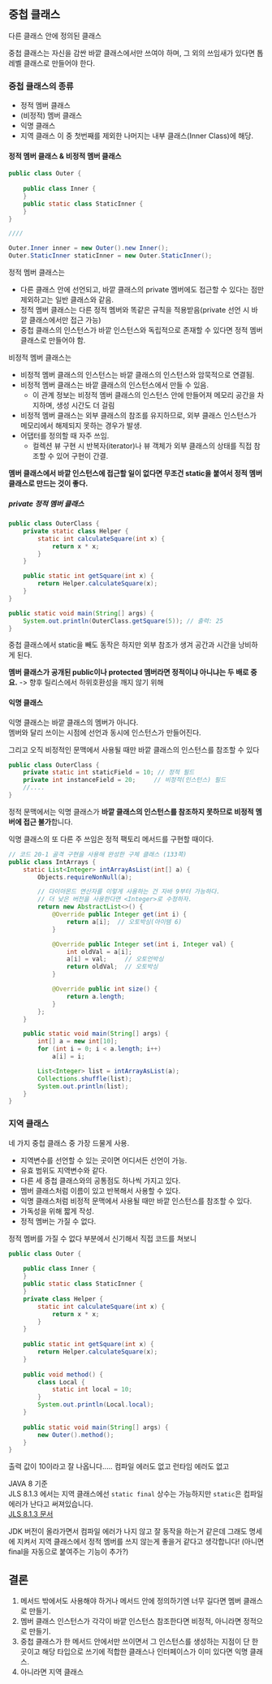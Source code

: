 ## 중첩 클래스
다른 클래스 안에 정의된 클래스

중첩 클래스는 자신을 감싼 바깥 클래스에서만 쓰여야 하며, 그 외의 쓰임새가 있다면 톱레벨 클래스로 만들어야 한다.

### 중첩 클래스의 종류
- 정적 멤버 클래스
- (비정적) 멤버 클래스
- 익명 클래스
- 지역 클래스
이 중 첫번째를 제외한 나머지는 내부 클래스(Inner Class)에 해당.

#### 정적 멤버 클래스 & 비정적 멤버 클래스
```java
public class Outer {  
  
    public class Inner {  
    }  
    public static class StaticInner {  
    }
}

////

Outer.Inner inner = new Outer().new Inner();  
Outer.StaticInner staticInner = new Outer.StaticInner();
```
정적 멤버 클래스는
- 다른 클래스 안에 선언되고, 바깥 클래스의 private 멤버에도 접근할 수 있다는 점만 제외하고는 일반 클래스와 같음.
- 정적 멤버 클래스는 다른 정적 멤버와 똑같은 규칙을 적용받음(private 선언 시 바깥 클래스에서만 접근 가능)
- 중첩 클래스의 인스턴스가 바깥 인스턴스와 독립적으로 존재할 수 있다면 정적 멤버 클래스로 만들어야 함.

비정적 멤버 클래스는
- 비정적 멤버 클래스의 인스턴스는 바깥 클래스의 인스턴스와 암묵적으로 연결됨.
- 비정적 멤버 클래스는 바깥 클래스의 인스턴스에서 만들 수 있음.
	- 이 관계 정보는 비정적 멤버 클래스의 인스턴스 안에 만들어져 메모리 공간을 차지하며, 생성 시간도 더 걸림
- 비정적 멤버 클래스는 외부 클래스의 참조를 유지하므로, 외부 클래스 인스턴스가 메모리에서 해제되지 못하는 경우가 발생.
- 어댑터를 정의할 때 자주 쓰임.
	- 컬렉션 뷰 구현 시 반복자(iterator)나 뷰 객체가 외부 클래스의 상태를 직접 참조할 수 있어 구현이 간결.

**멤버 클래스에서 바깥 인스턴스에 접근할 일이 없다면 무조건 static을 붙여서 정적 멤버 클래스로 만드는 것이 좋다.**

##### private 정적 멤버 클래스
```java
public class OuterClass {
    private static class Helper {
        static int calculateSquare(int x) {
            return x * x;
        }
    }

    public static int getSquare(int x) {
        return Helper.calculateSquare(x);
    }
}

public static void main(String[] args) {
	System.out.println(OuterClass.getSquare(5)); // 출력: 25
}
```
중첩 클래스에서 static을 빼도 동작은 하지만 외부 참조가 생겨 공간과 시간을 낭비하게 된다.

**멤버 클래스가 공개된 public이나 protected 멤버라면 정적이냐 아니냐는 두 배로 중요.**
	-> 향후 릴리스에서 하위호환성을 깨지 않기 위해

#### 익명 클래스
익명 클래스는 바깥 클래스의 멤버가 아니다.  
멤버와 달리 쓰이는 시점에 선언과 동시에 인스턴스가 만들어진다.

그리고 오직 비정적인 문맥에서 사용될 때만 바깥 클래스의 인스턴스를 참조할 수 있다

```java
public class OuterClass {
    private static int staticField = 10; // 정적 필드
    private int instanceField = 20;     // 비정적(인스턴스) 필드
    //....
}
```
정적 문맥에서는 익명 클래스가 **바깥 클래스의 인스턴스를 참조하지 못하므로 비정적 멤버에 접근 불가**합니다.

익명 클래스의 또 다른 주 쓰임은 정적 팩토리 메서드를 구현할 때이다.
```java
// 코드 20-1 골격 구현을 사용해 완성한 구체 클래스 (133쪽)
public class IntArrays {
    static List<Integer> intArrayAsList(int[] a) {
        Objects.requireNonNull(a);

        // 다이아몬드 연산자를 이렇게 사용하는 건 자바 9부터 가능하다.
        // 더 낮은 버전을 사용한다면 <Integer>로 수정하자.
        return new AbstractList<>() {
            @Override public Integer get(int i) {
                return a[i];  // 오토박싱(아이템 6)
            }

            @Override public Integer set(int i, Integer val) {
                int oldVal = a[i];
                a[i] = val;     // 오토언박싱
                return oldVal;  // 오토박싱
            }

            @Override public int size() {
                return a.length;
            }
        };
    }

    public static void main(String[] args) {
        int[] a = new int[10];
        for (int i = 0; i < a.length; i++)
            a[i] = i;

        List<Integer> list = intArrayAsList(a);
        Collections.shuffle(list);
        System.out.println(list);
    }
}
```

### 지역 클래스
네 가지 중첩 클래스 중 가장 드물게 사용.

- 지역변수를 선언할 수 있는 곳이면 어디서든 선언이 가능.  
- 유효 범위도 지역변수와 같다.
- 다른 세 중첩 클래스와의 공통점도 하나씩 가지고 있다.
- 멤버 클래스처럼 이름이 있고 반복해서 사용할 수 있다.
- 익명 클래스처럼 비정적 문맥에서 사용될 때만 바깥 인스턴스를 참조할 수 있다.
- 가독성을 위해 짧게 작성.
- 정적 멤버는 가질 수 없다.

정적 멤버를 가질 수 없다 부분에서 신기해서 직접 코드를 쳐보니
```java
public class Outer {  
  
    public class Inner {  
    }  
    public static class StaticInner {  
    }  
    private class Helper {  
        static int calculateSquare(int x) {  
            return x * x;  
        }  
    }  
  
    public static int getSquare(int x) {  
        return Helper.calculateSquare(x);  
    }  
  
    public void method() {  
        class Local {  
            static int local = 10;  
        }  
        System.out.println(Local.local);  
    }  
  
    public static void main(String[] args) {  
        new Outer().method();  
    }  
}
```
출력 값이 10이라고 잘 나옵니다..... 컴파일 에러도 없고 런타임 에러도 없고

JAVA 8 기준  
JLS 8.1.3 에서는  지역 클래스에선 `static final` 상수는 가능하지만 `static`은 컴파일 에러가 난다고 써져있습니다.  
[JLS 8.1.3 문서](https://docs.oracle.com/javase/specs/jls/se8/html/jls-8.html#jls-8.1.3)

JDK 버전이 올라가면서 컴파일 에러가 나지 않고 잘 동작을 하는거 같은데 그래도 명세에 지켜서 지역 클래스에서 정적 멤버를 쓰지 않는게 좋을거 같다고 생각합니다!
(아니면 final을 자동으로 붙여주는 기능이 추가?)

## 결론
1. 메서드 밖에서도 사용해야 하거나 메서드 안에 정의하기엔 너무 길다면 멤버 클래스로 만들기.
2. 멤버 클래스 인스턴스가 각각이 바깥 인스턴스 참조한다면 비정적, 아니라면 정적으로 만들기.
3. 중첩 클래스가 한 메서드 안에서만 쓰이면서 그 인스턴스를 생성하는 지점이 단 한 곳이고 해당 타입으로 쓰기에 적합한 클래스나 인터페이스가 이미 있다면 익명 클래스.
4. 아니라면 지역 클래스
